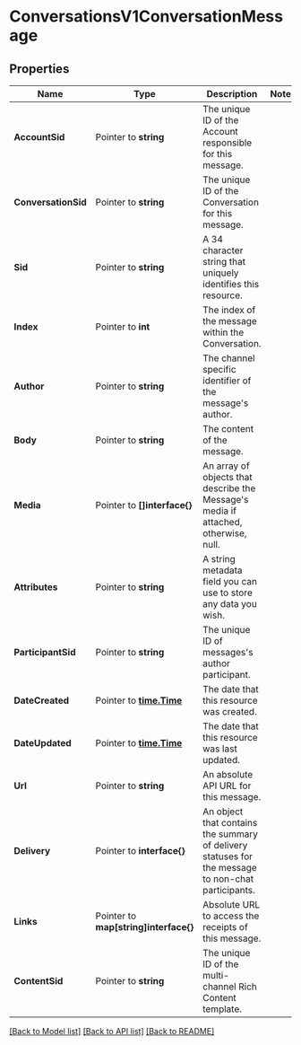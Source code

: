 # ConversationsV1ConversationMessage

## Properties

Name | Type | Description | Notes
------------ | ------------- | ------------- | -------------
**AccountSid** | Pointer to **string** | The unique ID of the Account responsible for this message. |
**ConversationSid** | Pointer to **string** | The unique ID of the Conversation for this message. |
**Sid** | Pointer to **string** | A 34 character string that uniquely identifies this resource. |
**Index** | Pointer to **int** | The index of the message within the Conversation. |
**Author** | Pointer to **string** | The channel specific identifier of the message's author. |
**Body** | Pointer to **string** | The content of the message. |
**Media** | Pointer to **[]interface{}** | An array of objects that describe the Message's media if attached, otherwise, null. |
**Attributes** | Pointer to **string** | A string metadata field you can use to store any data you wish. |
**ParticipantSid** | Pointer to **string** | The unique ID of messages's author participant. |
**DateCreated** | Pointer to [**time.Time**](time.Time.md) | The date that this resource was created. |
**DateUpdated** | Pointer to [**time.Time**](time.Time.md) | The date that this resource was last updated. |
**Url** | Pointer to **string** | An absolute API URL for this message. |
**Delivery** | Pointer to **interface{}** | An object that contains the summary of delivery statuses for the message to non-chat participants. |
**Links** | Pointer to **map[string]interface{}** | Absolute URL to access the receipts of this message. |
**ContentSid** | Pointer to **string** | The unique ID of the multi-channel Rich Content template. |

[[Back to Model list]](../README.md#documentation-for-models) [[Back to API list]](../README.md#documentation-for-api-endpoints) [[Back to README]](../README.md)


